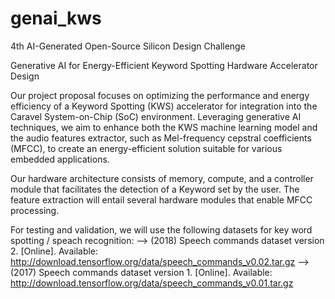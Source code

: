 # genai_kws
4th AI-Generated Open-Source Silicon Design Challenge

Generative AI for Energy-Efficient Keyword Spotting Hardware Accelerator Design

Our project proposal focuses on optimizing the performance and energy efficiency of a Keyword Spotting (KWS) accelerator for integration into the Caravel System-on-Chip (SoC) environment. Leveraging generative AI techniques, we aim to enhance both the KWS machine learning model and the audio features extractor, such as Mel-frequency cepstral coefficients (MFCC), to create an energy-efficient solution suitable for various embedded applications.

Our hardware architecture consists of memory, compute, and a controller module that facilitates the detection of a Keyword set by the user. The feature extraction will entail several hardware modules that enable MFCC processing.

For testing and validation, we will use the following datasets for key word spotting / speach recognition:
--> (2018) Speech commands dataset version 2. [Online]. Available: 
http://download.tensorflow.org/data/speech_commands_v0.02.tar.gz
--> (2017) Speech commands dataset version 1. [Online]. Available: 
http://download.tensorflow.org/data/speech_commands_v0.01.tar.gz
